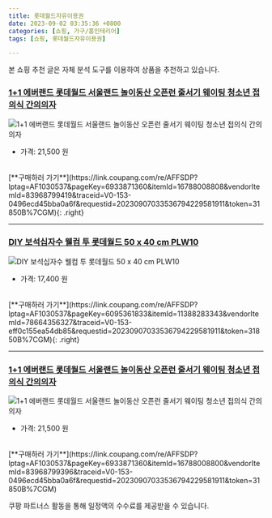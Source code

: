 ```yaml
---
title: 롯데월드자유이용권
date: 2023-09-02 03:35:36 +0800
categories: [쇼핑, 가구/홈인테리어]
tags: [쇼핑, 롯데월드자유이용권]

---
```


본 쇼핑 추천 글은 자체 분석 도구를 이용하여 상품을 추천하고 있습니다.
### [1+1 에버랜드 롯데월드 서울랜드 놀이동산 오픈런 줄서기 웨이팅 청소년 접의식 간의의자](https://link.coupang.com/re/AFFSDP?lptag=AF1030537&pageKey=6933871360&itemId=16788008808&vendorItemId=83968799419&traceid=V0-153-0496ecd45bba0a6f&requestid=20230907033536794229581911&token=31850B%7CGM)
![1+1 에버랜드 롯데월드 서울랜드 놀이동산 오픈런 줄서기 웨이팅 청소년 접의식 간의의자](https://ads-partners.coupang.com/image1/BhHxXDZ23GNCX72yBtW5UqySe6Z0Wcrb_Hob2QiaQuK_35hBS5pPCBX4sRjSmajEvuqr9bvXd3alQXd2CBQtyEzirBV3TXPEIjfI4eOBMllMVUjDe-I71Q14-C98etbZDzOKV-YVQbXJ3Ai1R66eWkOtjE97y_mn2-yFyDUMt7Kyy8oElxA8BpXnwOWqwzQxfEJvNgR_saikziBgzURWtbhNpakFL_ToPbszpKpe5rsheiliI8aqRYyHR0Ew_hWX7NGiRIkgWeC3UwqmZFSSCs3EMtibYtMjwu_H9hyheNY=)
- 가격: 21,500 원
<br>
[**구매하러 가기**](https://link.coupang.com/re/AFFSDP?lptag=AF1030537&pageKey=6933871360&itemId=16788008808&vendorItemId=83968799419&traceid=V0-153-0496ecd45bba0a6f&requestid=20230907033536794229581911&token=31850B%7CGM){: .right}
<br>

---

### [DIY 보석십자수 웰컴 투 롯데월드 50 x 40 cm PLW10](https://link.coupang.com/re/AFFSDP?lptag=AF1030537&pageKey=6095361833&itemId=11388283343&vendorItemId=78664356327&traceid=V0-153-eff0c155ea54db85&requestid=20230907033536794229581911&token=31850B%7CGM)
![DIY 보석십자수 웰컴 투 롯데월드 50 x 40 cm PLW10](https://ads-partners.coupang.com/image1/t5DilBnn8FaDOS5tt8YSsWibATEF2zVhFPeOhWkIW-geiGdvR-YP0K5v3RlKqZ3tnBM8TiwJaXOixqSBcbLqFBzSareI1o6g7vvmQZJP35JurKh6EYKiN1zYjStb2kEvpG1QX9CVAm2d3zvIvsys1LMTk_wT2eRYsI8Tr1lWbKSCBN8yENgvLmTxmUDt9_G0hdENybzLz9Iv2tmWF6e3Br3S1b9PAdh2RkbD-1cjLIR1YIK9WoA4T8r274j9ATh1nHOVpkYs3t8=)
- 가격: 17,400 원
<br>
[**구매하러 가기**](https://link.coupang.com/re/AFFSDP?lptag=AF1030537&pageKey=6095361833&itemId=11388283343&vendorItemId=78664356327&traceid=V0-153-eff0c155ea54db85&requestid=20230907033536794229581911&token=31850B%7CGM){: .right}
<br>

---

### [1+1 에버랜드 롯데월드 서울랜드 놀이동산 오픈런 줄서기 웨이팅 청소년 접의식 간의의자](https://link.coupang.com/re/AFFSDP?lptag=AF1030537&pageKey=6933871360&itemId=16788008800&vendorItemId=83968799396&traceid=V0-153-0496ecd45bba0a6f&requestid=20230907033536794229581911&token=31850B%7CGM)
![1+1 에버랜드 롯데월드 서울랜드 놀이동산 오픈런 줄서기 웨이팅 청소년 접의식 간의의자](https://ads-partners.coupang.com/image1/PecQiEy6B6ObfA5BPYlEAnyJq4ltMqUqreQgXXGlLvhuqOEcTlYzHCK4YIJBrVtS3Qwxh5VYnfjGiPZPYxpJ51EM1iMwEjQS-YErQjhTacKyxM0FTYyswhn6bXpw9Fk-r564Th7_UjnWFU6BJoihLoENl-A_LLoEdFrXbdN50uOiwkctuqF-jS9z4d83E2c62Ovi1a8XwZjwxcx1WUftqKQ4Mdlv4MBLWb8zq1q2uz_NZhlmvuCYALcByh2WGnOOAM_HfwLB2Kk3elItYi656a2Ey_kMHjsGPjN0_MGtFg==)
- 가격: 21,500 원
<br>
[**구매하러 가기**](https://link.coupang.com/re/AFFSDP?lptag=AF1030537&pageKey=6933871360&itemId=16788008800&vendorItemId=83968799396&traceid=V0-153-0496ecd45bba0a6f&requestid=20230907033536794229581911&token=31850B%7CGM)


쿠팡 파트너스 활동을 통해 일정액의 수수료를 제공받을 수 있습니다.

